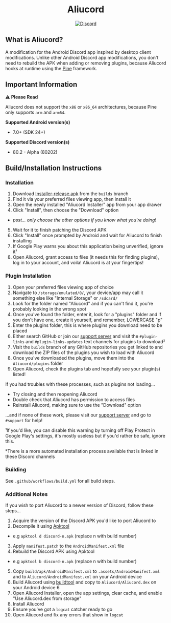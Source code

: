 <h1 align="center">Aliucord</h1>
<p align= "center">
  <a href="https://discord.gg/EsNDvBaHVU">
    <img alt="Discord" src="https://img.shields.io/discord/811255666990907402?color=%2300C853&label=Support%20Server&logo=discord&logoColor=%2300C853&style=for-the-badge">
  </a>
</p>

## What is Aliucord?

A modification for the Android Discord app inspired by desktop client modifications. 
Unlike other Android Discord app modifications, you don't need to rebuild the APK when adding or removing plugins, because Aliucord hooks at runtime using the [Pine](https://github.com/canyie/pine) framework.

## Important Information

⚠ **Please Read**

Aliucord does not support the `x86` or `x86_64` architectures, because Pine only supports `arm` and `arm64`.

**Supported Android version(s)** 

- 7.0+ (SDK 24+)

**Supported Discord version(s)**

- 80.2 - Alpha (80202)

## Build/Installation Instructions

### Installation
1. Download [Installer-release.apk](https://github.com/Aliucord/Aliucord/raw/builds/Installer-release.apk) from the `builds` branch
2. Find it via your preferred files viewing app, then install it
3. Open the newly installed "Aliucord Installer" app from your app drawer
4. Click "Install", then choose the "Download" option

  - *psst... only choose the other options if you know what you're doing!*

5. Wait for it to finish patching the Discord APK
6. Click "Install" once prompted by Android and wait for Aliucord to finish installing
7. If Google Play warns you about this application being unverified, ignore it¹
8. Open Aliucord, grant access to files (it needs this for finding plugins), log in to your account, and voila! Aliucord is at your fingertips!

### Plugin Installation

1. Open your preferred files viewing app of choice
2. Navigate to `/storage/emulated/0/`, your device/app may call it something else like "Internal Storage" or
`/sdcard/`
3. Look for the folder named "Aliucord" and if you can't find it, you're probably looking in the wrong spot
4. Once you've found the folder, enter it, look for a "plugins" folder and if you don't have one, create it yourself, and remember, LOWERCASE "p"
5. Enter the plugins folder, this is where plugins you download need to be placed
6. Either search GitHub or join our [support server](https://discord.gg/EsNDvBaHVU) and visit the `#plugin-links` and `#plugin-links-updates` text channels for plugins to download²
7. Visit the `builds` branch of any GitHub repositories you get linked to and download the ZIP files of the plugins you wish to load with Aliucord
8. Once you've downloaded the plugins, move them into the `Aliucord/plugins` folder
9. Open Aliucord, check the plugins tab and hopefully see your plugin(s) listed!

If you had troubles with these processes, such as plugins not loading...

- Try closing and then reopening Aliucord
- Double check that Aliucord has permission to access files
- Reinstall Aliucord, making sure to use the "Download" option

...and if none of these work, please visit our [support server](https://discord.gg/EsNDvBaHVU) and go to `#support` for help!

¹If you'd like, you can disable this warning by turning off Play Protect in Google Play's settings, it's mostly useless but if you'd rather be safe, ignore this.

²There is a more automated installation process available that is linked in these Discord channels

### Building
See `.github/workflows/build.yml` for all build steps.

### Additional Notes
If you wish to port Aliucord to a newer version of Discord, follow these steps...
1. Acquire the version of the Discord APK you'd like to port Aliucord to
2. Decompile it using [Apktool](https://github.com/iBotPeaches/Apktool)

  - e.g `apktool d discord-n.apk` (replace n with build number)

3. Apply `manifest.patch` to the `AndroidManifest.xml` file
4. Rebuild the Discord APK using Apktool

  - e.g `apktool b discord-n.apk` (replace n with build number)

5. Copy `build/apk/AndroidManifest.xml` to `.assets/AndroidManifest.xml` and to `Aliucord/AndroidManifest.xml` on your Android device
6. Build Aliucord using [buildtool](https://github.com/Aliucord/buildtool) and copy to `Aliucord/Aliucord.dex` on your Android device
6
7. Open Aliucord Installer, open the app settings, clear cache, and enable "Use Aliucord.dex from storage"
8. Install Aliucord
9. Ensure you've got a `logcat` catcher ready to go
10. Open Aliucord and fix any errors that show in `logcat`

